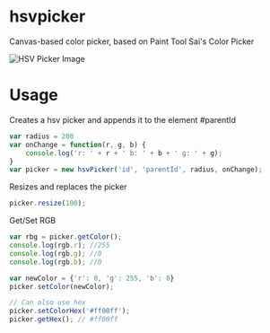 # hsvpicker

Canvas-based color picker, based on Paint Tool Sai's Color Picker

![HSV Picker Image](https://i.imgur.com/skEdJS7.png)

# Usage
Creates a hsv picker and appends it to the element #parentId
```js
var radius = 200
var onChange = function(r, g, b) {
    console.log('r: ' + r + ' b: ' + b + ' g: ' + g);
}
var picker = new hsvPicker('id', 'parentId', radius, onChange);
```

Resizes and replaces the picker
```js
picker.resize(100);
```

Get/Set RGB
```js
var rbg = picker.getColor();
console.log(rgb.r); //255
console.log(rgb.g); //0
console.log(rgb.b); //0

var newColor = {'r': 0, 'g': 255, 'b': 0}
picker.setColor(newColor);

// Can also use hex
picker.setColorHex('#ff00ff');
picker.getHex(); // #ff00ff
```